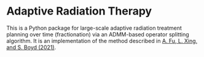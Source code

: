 # Adaptive Radiation Therapy
This is a Python package for large-scale adaptive radiation treatment planning over time (fractionation) via an ADMM-based operator splitting algorithm. It is an implementation of the method described in [A. Fu, L. Xing, and S. Boyd (2021)](https://stanford.edu/~boyd/papers/adapt_rad_therapy.html).
